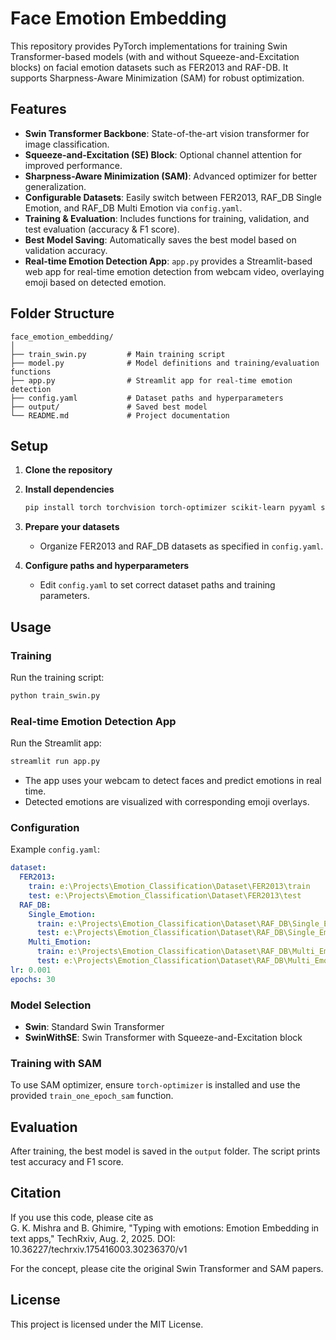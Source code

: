 # Face Emotion Embedding

This repository provides PyTorch implementations for training Swin Transformer-based models (with and without Squeeze-and-Excitation blocks) on facial emotion datasets such as FER2013 and RAF-DB. It supports Sharpness-Aware Minimization (SAM) for robust optimization.

## Features

- **Swin Transformer Backbone**: State-of-the-art vision transformer for image classification.
- **Squeeze-and-Excitation (SE) Block**: Optional channel attention for improved performance.
- **Sharpness-Aware Minimization (SAM)**: Advanced optimizer for better generalization.
- **Configurable Datasets**: Easily switch between FER2013, RAF_DB Single Emotion, and RAF_DB Multi Emotion via `config.yaml`.
- **Training & Evaluation**: Includes functions for training, validation, and test evaluation (accuracy & F1 score).
- **Best Model Saving**: Automatically saves the best model based on validation accuracy.
- **Real-time Emotion Detection App**: `app.py` provides a Streamlit-based web app for real-time emotion detection from webcam video, overlaying emoji based on detected emotion.

## Folder Structure

```
face_emotion_embedding/
│
├── train_swin.py         # Main training script
├── model.py              # Model definitions and training/evaluation functions
├── app.py                # Streamlit app for real-time emotion detection
├── config.yaml           # Dataset paths and hyperparameters
├── output/               # Saved best model
└── README.md             # Project documentation
```

## Setup

1. **Clone the repository**
2. **Install dependencies**
    ```bash
    pip install torch torchvision torch-optimizer scikit-learn pyyaml streamlit streamlit-webrtc mediapipe
    ```

3. **Prepare your datasets**
   - Organize FER2013 and RAF_DB datasets as specified in `config.yaml`.

4. **Configure paths and hyperparameters**
   - Edit `config.yaml` to set correct dataset paths and training parameters.

## Usage

### Training

Run the training script:
```bash
python train_swin.py
```

### Real-time Emotion Detection App

Run the Streamlit app:
```bash
streamlit run app.py
```
- The app uses your webcam to detect faces and predict emotions in real time.
- Detected emotions are visualized with corresponding emoji overlays.

### Configuration

Example `config.yaml`:
```yaml
dataset:
  FER2013:
    train: e:\Projects\Emotion_Classification\Dataset\FER2013\train
    test: e:\Projects\Emotion_Classification\Dataset\FER2013\test
  RAF_DB:
    Single_Emotion:
      train: e:\Projects\Emotion_Classification\Dataset\RAF_DB\Single_Emotion\train
      test: e:\Projects\Emotion_Classification\Dataset\RAF_DB\Single_Emotion\test
    Multi_Emotion:
      train: e:\Projects\Emotion_Classification\Dataset\RAF_DB\Multi_Emotion\train
      test: e:\Projects\Emotion_Classification\Dataset\RAF_DB\Multi_Emotion\test
lr: 0.001
epochs: 30
```

### Model Selection

- **Swin**: Standard Swin Transformer
- **SwinWithSE**: Swin Transformer with Squeeze-and-Excitation block

### Training with SAM

To use SAM optimizer, ensure `torch-optimizer` is installed and use the provided `train_one_epoch_sam` function.

## Evaluation

After training, the best model is saved in the `output` folder. The script prints test accuracy and F1 score.

## Citation

If you use this code, please cite as  
G. K. Mishra and B. Ghimire, "Typing with emotions: Emotion Embedding in text apps," TechRxiv, Aug. 2, 2025. DOI: 10.36227/techrxiv.175416003.30236370/v1

For the concept, please cite the original Swin Transformer and SAM papers.

## License

This project is licensed under the MIT License.